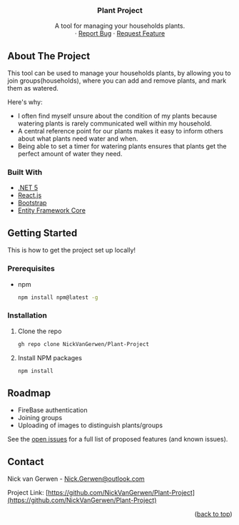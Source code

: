 <div id="top"></div>

<br />
<div align="center">

  <h3 align="center">Plant Project</h3>

  <p align="center">
    A tool for managing your households plants.
    <br />
    ·
    <a href="https://github.com/NickVanGerwen/Plant-Project/issues">Report Bug</a>
    ·
    <a href="https://github.com/NickVanGerwen/Plant-Project/issues">Request Feature</a>
  </p>
</div>

## About The Project

This tool can be used to manage your households plants, by allowing you to join groups(households), where you can add and remove plants, and mark them as watered.

Here's why:

- I often find myself unsure about the condition of my plants because watering plants is rarely communicated well within my household.
- A central reference point for our plants makes it easy to inform others about what plants need water and when.
- Being able to set a timer for watering plants ensures that plants get the perfect amount of water they need.

### Built With

- [.NET 5](https://dotnet.microsoft.com/en-us/download/dotnet/5.0)
- [React.js](https://reactjs.org/)
- [Bootstrap](https://getbootstrap.com)
- [Entity Framework Core](https://docs.microsoft.com/en-us/ef/)

## Getting Started

This is how to get the project set up locally!

### Prerequisites

- npm
  ```sh
  npm install npm@latest -g
  ```

### Installation

1. Clone the repo
   ```sh
   gh repo clone NickVanGerwen/Plant-Project
   ```
2. Install NPM packages
   ```sh
   npm install
   ```

## Roadmap

- FireBase authentication
- Joining groups
- Uploading of images to distinguish plants/groups

See the [open issues](https://github.com/NickVanGerwen/Plant-Project/issues) for a full list of proposed features (and known issues).

## Contact

Nick van Gerwen - Nick.Gerwen@outlook.com

Project Link: [https://github.com/NickVanGerwen/Plant-Project](https://github.com/NickVanGerwen/Plant-Project)

<p align="right">(<a href="#top">back to top</a>)</p>
